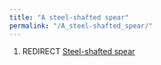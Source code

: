 ```yaml
---
title: "A steel-shafted spear"
permalink: "/A_steel-shafted_spear/"
---
```


1.  REDIRECT [Steel-shafted spear](Steel-shafted_spear "wikilink")